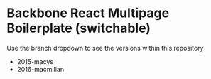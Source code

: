 # Backbone React Multipage Boilerplate (switchable)

Use the branch dropdown to see the versions within this repository

* 2015-macys
* 2016-macmillan

